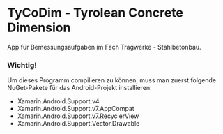 ﻿# TyCoDim - Tyrolean Concrete Dimension
App für Bemessungsaufgaben im Fach Tragwerke - Stahlbetonbau.

### Wichtig!
Um dieses Programm compilieren zu können, muss man zuerst folgende NuGet-Pakete für das Android-Projekt installieren:
* Xamarin.Android.Support.v4
* Xamarin.Android.Support.v7.AppCompat
* Xamarin.Android.Support.v7.RecyclerView
* Xamarin.Android.Support.Vector.Drawable
